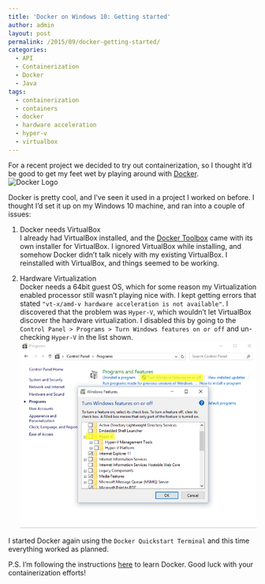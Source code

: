```yaml
---
title: 'Docker on Windows 10: Getting started'
author: admin
layout: post
permalink: /2015/09/docker-getting-started/
categories:
  - API
  - Containerization
  - Docker
  - Java
tags:
  - containerization
  - containers
  - docker
  - hardware acceleration
  - hyper-v
  - virtualbox
---
```

For a recent project we decided to try out containerization, so I thought it&#8217;d be good to get my feet wet by playing around with <a href="https://www.docker.com/" target="_blank">Docker</a>.  
<img src="https://www.docker.com/wp-content/uploads/2022/03/vertical-logo-monochromatic.png" alt="Docker Logo" width="400"/>

Docker is pretty cool, and I&#8217;ve seen it used in a project I worked on before. I thought I&#8217;d set it up on my Windows 10 machine, and ran into a couple of issues:

  1. Docker needs VirtualBox  
    I already had VirtualBox installed, and the <a href="https://www.docker.com/toolbox" target="_blank">Docker Toolbox</a> came with its own installer for VirtualBox. I ignored VirtualBox while installing, and somehow Docker didn&#8217;t talk nicely with my existing VirtualBox. I reinstalled with VirtualBox, and things seemed to be working.</p> 
  2. Hardware Virtualization  
    Docker needs a 64bit guest OS, which for some reason my Virtualization enabled processor still wasn&#8217;t playing nice with. I kept getting errors that stated `"vt-x/amd-v hardware acceleration is not available"`. I discovered that the problem was `Hyper-V`, which wouldn&#8217;t let VirtualBox discover the hardware virtualization. I disabled this by going to the `Control Panel > Programs > Turn Windows features on or off` and un-checking `Hyper-V` in the list shown.  
    ![Disable Hyper-V from the Control Panel](/assets/images/2015/09/hyperv.png)

I started Docker again using the `Docker Quickstart Terminal` and this time everything worked as planned.

P.S. I&#8217;m following the instructions <a href="http://docs.docker.com/windows/started/" target="_blank">here</a> to learn Docker. Good luck with your containerization efforts!
